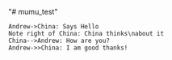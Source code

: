 "# mumu_test" 



```sequence
Andrew->China: Says Hello
Note right of China: China thinks\nabout it
China-->Andrew: How are you?
Andrew->>China: I am good thanks!
```
